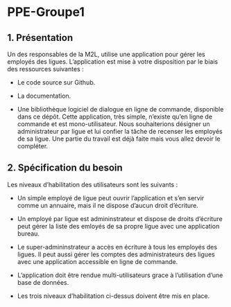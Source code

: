 # PPE-Groupe1
## 1. Présentation

Un des responsables de la M2L, utilise une application pour gérer les employés des ligues. L’application est mise à votre disposition par le biais des ressources suivantes :

* Le code source sur Github.

* La documentation.

* Une bibliothèque logiciel de dialogue en ligne de commande, disponible dans ce dépôt.
Cette application, très simple, n’existe qu’en ligne de commande et est mono-utilisateur. Nous souhaiterions désigner un administrateur par ligue et lui confier la tâche de recenser les employés de sa ligue. Une partie du travail est déjà faite mais vous allez devoir le compléter.

## 2. Spécification du besoin
Les niveaux d’habilitation des utilisateurs sont les suivants :

* Un simple employé de ligue peut ouvrir l’application et s’en servir comme un annuaire, mais il ne dispose d’aucun droit d’écriture.

* Un employé par ligue est admininstrateur et dispose de droits d’écriture peut gérer la liste des emloyés de sa propre ligue avec une application bureau.

* Le super-admininstrateur a accès en écriture à tous les employés des ligues. Il peut aussi gérer les comptes des administrateurs des ligues avec une application accessible en ligne de commande.

* L’application doit être rendue multi-utilisateurs grace à l’utilisation d’une base de données.

* Les trois niveaux d’habilitation ci-dessus doivent être mis en place.
